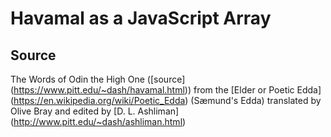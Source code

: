 # Havamal as a JavaScript Array

## Source
The Words of Odin the High One ([source] (https://www.pitt.edu/~dash/havamal.html))
from the [Elder or Poetic Edda] (https://en.wikipedia.org/wiki/Poetic_Edda)
(Sæmund's Edda)
translated by Olive Bray
and edited by [D. L. Ashliman] (http://www.pitt.edu/~dash/ashliman.html)
